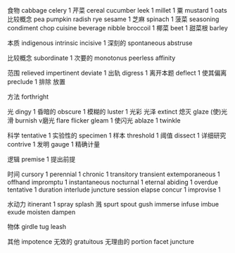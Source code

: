 食物
cabbage
celery 1 芹菜
cereal
cucumber
leek 1
millet 1 粟
mustard 1
oats
比较概念
pea
pumpkin
radish
rye
sesame 1 芝麻
spinach 1 菠菜
seasoning
condiment
chop
cuisine
beverage
nibble
broccoil 1 椰菜
beet  1 甜菜根
barley

本质
indigenous
intrinsic
incisive 1 深刻的
spontaneous
abstruse

比较概念
subordinate 1 次要的
monotonus
peerless
affinity

范围
relieved
impertinent
deviate  1 出轨
digress 1 离开本题
deflect 1  使其偏离
preclude 1 排除 放置

方法
forthright

光
dingy 1 昏暗的
obscure 1 模糊的
luster 1 光彩 光泽
extinct 熄灭
glaze (使)光滑
burnish v磨光
flare
flicker
gleam 1 使闪光
ablaze 1
twinkle

科学
tentative 1 实验性的
specimen 1 样本
threshold 1 阈值
dissect 1 详细研究
contrive 1 发明
gauge 1 精确计量

逻辑
premise 1 提出前提

时间
cursory 1
perennial 1
chronic 1
transitory
transient
extemporaneous 1
offhand
impromptu 1
instantaneous
nocturnal 1
eternal
abiding 1
overdue
tentative 1
duration
interlude
juncture
session
elapse
concur 1
improvise 1

水动力
itinerant 1
spray
splash 溅
spurt
spout
gush
immerse
infuse
imbue
exude
moisten
dampen

物体
girdle
tug
leash

其他
impotence 无效的
gratuitous 无理由的
portion
facet
juncture
